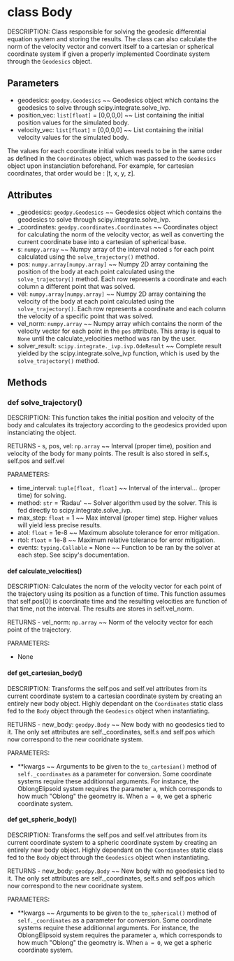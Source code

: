 # class Body
DESCRIPTION: Class responsible for solving the geodesic differential equation system and storing the results. The class can also calculate the norm of the velocity vector and convert itself to a cartesian or spherical coordinate system if given a properly implemented Coordinate system through the `Geodesics` object.


## Parameters
- geodesics: `geodpy.Geodesics` ~~ Geodesics object which contains the geodesics to solve through scipy.integrate.solve\_ivp.
- position\_vec: `list[float]` = [0,0,0,0] ~~ List containing the initial position values for the simulated body.
- velocity\_vec: `list[float]` = [0,0,0,0] ~~ List containing the initial velocity values for the simulated body. 

The values for each coordinate initial values needs to be in the same order as defined in the `Coordinates` object, which was passed to the `Geodesics` object upon instanciation beforehand. For example, for cartesian coordinates, that order would be : [t, x, y, z].


## Attributes
- \_geodesics: `geodpy.Geodesics` ~~ Geodesics object which contains the geodesics to solve through scipy.integrate.solve\_ivp.
- \_coordinates: `geodpy.coordinates.Coordinates` ~~ Coordinates object for calculating the norm of the velocity vector, as well as converting the current coordinate base into a cartesian of spherical base.
- s: `numpy.array` ~~ Numpy array of the interval noted `s` for each point calculated using the `solve_trajectory()` method.
- pos: `numpy.array[numpy.array]` ~~ Numpy 2D array containing the position of the body at each point calculated using the `solve_trajectory()` method. Each row represents a coordinate and each column a different point that was solved.
- vel: `numpy.array[numpy.array]` ~~ Numpy 2D array containing the velocity of the body at each point calculated using the `solve_trajectory()`. Each row represents a coordinate and each column the velocity of a specific point that was solved.
- vel\_norm: `numpy.array` ~~ Numpy array which contains the norm of the velocity vector for each point in the `pos` attribute. This array is equal to `None` until the calculate\_velocities method was ran by the user.
- solver\_result: `scipy.integrate._ivp.ivp.OdeResult` ~~ Complete result yielded by the scipy.integrate.solve\_ivp function, which is used by the `solve_trajectory()` method.


## Methods


### def solve\_trajectory()
DESCRIPTION: This function takes the initial position and velocity of the body and calculates its trajectory according to the geodesics provided upon instanciating the object.

RETURNS - s, pos, vel: `np.array` ~~ Interval (proper time), position and velocity of the body for many points. The result is also stored in self.s, self.pos and self.vel

PARAMETERS:
- time\_interval: `tuple[float, float]` ~~ Interval of the interval... (proper time) for solving.
- method: `str` = 'Radau' ~~ Solver algorithm used by the solver. This is fed directly to scipy.integrate.solve\_ivp.
- max\_step: `float` = 1 ~~ Max interval (proper time) step. Higher values will yield less precise results.
- atol: `float` = 1e-8 ~~ Maximum absolute tolerance for error mitigation.
- rtol: `float` = 1e-8 ~~ Maximum relative tolerance for error mitigation.
- events: `typing.Callable` = None ~~ Function to be ran by the solver at each step. See scipy's documentation.


#### def calculate\_velocities()
DESCRIPTION: Calculates the norm of the velocity vector for each point of the trajectory using its position as a function of time. This function assumes that self.pos[0] is coordinate time and the resulting velocities are function of that time, not the interval. The results are stores in self.vel\_norm.

RETURNS - vel\_norm: `np.array` ~~ Norm of the velocity vector for each point of the trajectory.

PARAMETERS:
- None


#### def get\_cartesian\_body()
DESCRIPTION: Transforms the self.pos and self.vel attributes from its current coordinate system to a cartesian coordinate system by creating an entirely new body object. Highly dependant on the `Coordinates` static class fed to the `Body` object through the `Geodesics` object when instantiating.

RETURNS - new\_body: `geodpy.Body` ~~ New body with no geodesics tied to it. The only set attributes are self.\_coordinates, self.s and self.pos which now correspond to the new cooridnate system.

PARAMETERS:
 - \*\*kwargs ~~ Arguments to be given to the `to_cartesian()` method of `self._coordinates` as a parameter for conversion. Some coordinate systems require these additionnal arguments. For instance, the OblongElipsoid system requires the parameter `a`, which corresponds to how much "Oblong" the geometry is. When `a = 0`, we get a spheric coordinate system.


#### def get\_spheric\_body()
DESCRIPTION: Transforms the self.pos and self.vel attributes from its current coordinate system to a spheric coordinate system by creating an entirely new body object. Highly dependant on the `Coordinates` static class fed to the `Body` object through the `Geodesics` object when instantiating.

RETURNS - new\_body: `geodpy.Body` ~~ New body with no geodesics tied to it. The only set attributes are self.\_coordinates, self.s and self.pos which now correspond to the new cooridnate system.

PARAMETERS:
 - \*\*kwargs ~~ Arguments to be given to the `to_spherical()` method of `self._coordinates` as a parameter for conversion. Some coordinate systems require these additionnal arguments. For instance, the OblongElipsoid system requires the parameter `a`, which corresponds to how much "Oblong" the geometry is. When `a = 0`, we get a spheric coordinate system.



